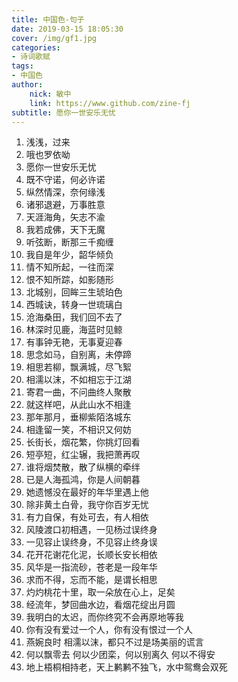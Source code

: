 ```yaml
---
title: 中国色-句子
date: 2019-03-15 18:05:30
cover: /img/gf1.jpg
categories: 
- 诗词歌赋
tags:
- 中国色
author:
    nick: 敏中
    link: https://www.github.com/zine-fj
subtitle: 愿你一世安乐无忧
---
```


1. 浅浅，过来
2. 哦也罗依呦
3. 愿你一世安乐无忧
4. 既不守诺，何必许诺
5. 纵然情深，奈何缘浅
6. 诸邪退避，万事胜意
7. 天涯海角，矢志不渝
8. 我若成佛，天下无魔
9. 听弦断，断那三千痴缠
10.	我自是年少，韶华倾负
11.	情不知所起，一往而深
12.	恨不知所踪，如影随形
13.	北城别，回眸三生琥珀色
14.	西城诀，转身一世琉璃白
15.	沧海桑田，我们回不去了
16.	林深时见鹿，海蓝时见鲸
17.	有事钟无艳，无事夏迎春
18.	思念如马，自别离，未停蹄
19.	相思若柳，飘满城，尽飞絮
20.	相濡以沫，不如相忘于江湖
21.	寄君一曲，不问曲终人聚散
22.	就这样吧，从此山水不相逢
23.	那年那月，垂柳紫陌洛城东
24.	相逢留一笑，不相识又何妨
25.	长街长，烟花繁，你挑灯回看
26.	短亭短，红尘辗，我把萧再叹
27.	谁将烟焚散，散了纵横的牵绊
28.	已是人海孤鸿，你是人间朝暮
29.	她遗憾没在最好的年华里遇上他
30.	除非黄土白骨，我守你百岁无忧
31.	有力自保，有处可去，有人相依
32.	风陵渡口初相遇，一见杨过误终身
33.	一见容止误终身，不见容止终身误
34.	花开花谢花化泥，长顺长安长相依
35.	风华是一指流砂，苍老是一段年华
36.	求而不得，忘而不能，是谓长相思
37.	灼灼桃花十里，取一朵放在心上，足矣
38.	经流年，梦回曲水边，看烟花绽出月圆
39.	我明白的太迟，而你终究不会再原地等我
40.	你有没有爱过一个人，你有没有恨过一个人
41.	燕婉良时 相濡以沫，都只不过是场美丽的谎言
42.	何以飘零去 何以少团栾，何以别离久 何以不得安
43.	地上梧桐相持老，天上鹣鹣不独飞，水中鸳鸯会双死
